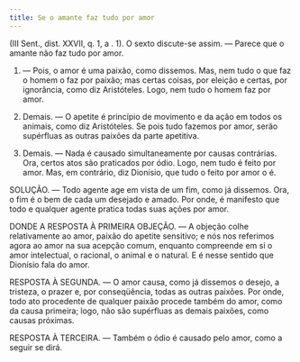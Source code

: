 ```yaml
---
title: Se o amante faz tudo por amor
---
```


(III Sent., dist. XXVII, q. 1, a . 1).
  O sexto discute-se assim. ― Parece que o amante não faz tudo por amor.  

1. ― Pois, o amor é uma paixão, como dissemos. Mas, nem tudo o que faz o homem o faz por paixão; mas certas coisas, por eleição e certas, por ignorância, como diz Aristóteles. Logo, nem tudo o homem faz por amor.  

2. Demais. ― O apetite é princípio de movimento e da ação em todos os animais, como diz Aristóteles. Se pois tudo fazemos por amor, serão supérfluas as outras paixões da parte apetitiva.  

3. Demais. ― Nada é causado simultaneamente por causas contrárias. Ora, certos atos são praticados por ódio. Logo, nem tudo é feito por amor.  Mas, em contrário, diz Dionísio, que tudo o feito por amor o é.  

SOLUÇÃO. ― Todo agente age em vista de um fim, como já dissemos. Ora, o fim é o bem de cada um desejado e amado. Por onde, é manifesto que todo e qualquer agente pratica todas suas ações por amor. 

DONDE A RESPOSTA À PRIMEIRA OBJEÇÃO. ― A objeção colhe relativamente ao amor, paixão do apetite sensitivo; e nós nos referimos agora ao amor na sua acepção comum, enquanto compreende em si o amor intelectual, o racional, o animal e o natural. E é nesse sentido que Dionísio fala do amor.  

RESPOSTA À SEGUNDA. ― O amor causa, como já dissemos o desejo, a tristeza, o prazer e, por conseqüência, todas as outras paixões. Por onde, todo ato procedente de qualquer paixão procede também do amor, como da causa primeira; logo, não são supérfluas as demais paixões, como causas próximas.  

RESPOSTA À TERCEIRA. ― Também o ódio é causado pelo amor, como a seguir se dirá.